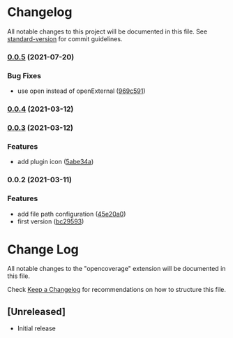 # Changelog

All notable changes to this project will be documented in this file. See [standard-version](https://github.com/conventional-changelog/standard-version) for commit guidelines.

### [0.0.5](https://github.com/vlaraort/opencoverage/compare/v0.0.4...v0.0.5) (2021-07-20)


### Bug Fixes

* use open instead of openExternal ([969c591](https://github.com/vlaraort/opencoverage/commit/969c591038e5f2570d517c2899bf40419300ea1d))

### [0.0.4](https://github.com/vlaraort/opencoverage/compare/v0.0.3...v0.0.4) (2021-03-12)

### [0.0.3](https://github.com/vlaraort/opencoverage/compare/v0.0.2...v0.0.3) (2021-03-12)


### Features

* add plugin icon ([5abe34a](https://github.com/vlaraort/opencoverage/commit/5abe34adc7ad7550a0c3f1b2a1bd6ab9d323bfd8))

### 0.0.2 (2021-03-11)


### Features

* add file path configuration ([45e20a0](https://github.com/vlaraort/opencoverage/commit/45e20a0029595de3d1cd63585ce728bf02a963a8))
* first version ([bc29593](https://github.com/vlaraort/opencoverage/commit/bc295932d160f58a8d4f433d449bfe818b0336a3))

# Change Log

All notable changes to the "opencoverage" extension will be documented in this file.

Check [Keep a Changelog](http://keepachangelog.com/) for recommendations on how to structure this file.

## [Unreleased]

- Initial release